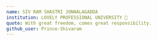 ```yaml
---
name: SIV RAM SHASTRI JONNALAGADDA
institution: LOVELY PROFESSIONAL UNIVERSITY 🚩
quote: With great freedom, comes great responsibility.
github_user: Prince-Shivaram
---
```


